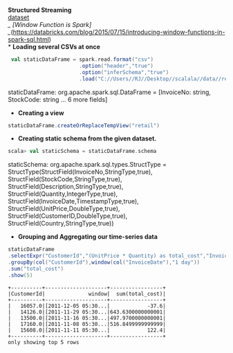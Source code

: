 **Structured Streaming**
<br>[dataset](https://github.com/rjrockzz/Spark-The-Definitive-Guide/tree/master/data/retail-data/by-day)
<br>
*_ [Window Function is Spark] _*(https://databricks.com/blog/2015/07/15/introducing-window-functions-in-spark-sql.html)
<br>* **Loading several CSVs at once**
```scala
 val staticDataFrame = spark.read.format("csv")
                       .option("header","true")
                       .option("inferSchema","true")
                       .load("C://Users//RJ//Desktop//scalala//data//retail-data//by-day//*.csv")
```
staticDataFrame: org.apache.spark.sql.DataFrame = [InvoiceNo: string, StockCode: string ... 6 more fields]

* **Creating a view**
```scala
staticDataFrame.createOrReplaceTempView("retail")
```
* **Creating static schema from the given dataset.**
```scala
scala> val staticSchema = staticDataFrame.schema
```
staticSchema: org.apache.spark.sql.types.StructType = StructType(StructField(InvoiceNo,StringType,true), StructField(StockCode,StringType,true), StructField(Description,StringType,true), StructField(Quantity,IntegerType,true), StructField(InvoiceDate,TimestampType,true), StructField(UnitPrice,DoubleType,true), StructField(CustomerID,DoubleType,true), StructField(Country,StringType,true))

* **Grouping and Aggregating our time-series data**
```scala
staticDataFrame
.selectExpr("CustomerId","(UnitPrice * Quantity) as total_cost","InvoiceDate")
.groupBy(col("CustomerId"),window(col("InvoiceDate"),"1 day"))
.sum("total_cost")
.show(5)
```
```
+----------+--------------------+-----------------+
|CustomerId|              window|  sum(total_cost)|
+----------+--------------------+-----------------+
|   16057.0|[2011-12-05 05:30...|            -37.6|
|   14126.0|[2011-11-29 05:30...|643.6300000000001|
|   13500.0|[2011-11-16 05:30...|497.9700000000001|
|   17160.0|[2011-11-08 05:30...|516.8499999999999|
|   15608.0|[2011-11-11 05:30...|            122.4|
+----------+--------------------+-----------------+
only showing top 5 rows
```
